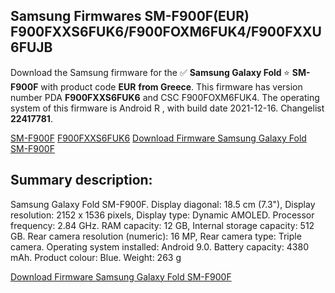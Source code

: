<h2>Samsung Firmwares SM-F900F(EUR) F900FXXS6FUK6/F900FOXM6FUK4/F900FXXU6FUJB</h2>
Download the Samsung firmware for the ✅ <strong>Samsung Galaxy Fold </strong> ⭐ <strong>SM-F900F</strong> with product code <strong>EUR</strong> <strong> from Greece</strong>. This firmware has version number PDA <strong>F900FXXS6FUK6</strong> and CSC F900FOXM6FUK4. The operating system of this firmware is Android R , with build date 2021-12-16. Changelist <strong>22417781</strong>.


[SM-F900F](https://samfirm.shop/samsung/model/SM-F900F)
[F900FXXS6FUK6](https://samfirm.shop/samsung/pda/F900FXXS6FUK6)
[Download Firmware Samsung Galaxy Fold SM-F900F](https://samfirm.shop/samsung/firmware/483061)
<h2>Summary description:</h2>
<p>Samsung Galaxy Fold SM-F900F. Display diagonal: 18.5 cm (7.3"), Display resolution: 2152 x 1536 pixels, Display type: Dynamic AMOLED. Processor frequency: 2.84 GHz. RAM capacity: 12 GB, Internal storage capacity: 512 GB. Rear camera resolution (numeric): 16 MP, Rear camera type: Triple camera. Operating system installed: Android 9.0. Battery capacity: 4380 mAh. Product colour: Blue. Weight: 263 g</p>


[Download Firmware Samsung Galaxy Fold SM-F900F](https://samfirm.shop/samsung/firmware/483061)
